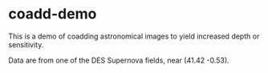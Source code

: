 # coadd-demo

This is a demo of coadding astronomical images to yield increased depth
or sensitivity.

Data are from one of the DES Supernova fields, near (41.42 -0.53).
